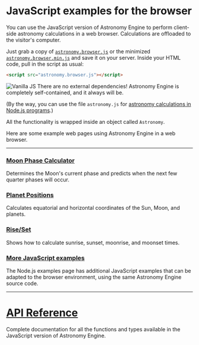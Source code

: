 # JavaScript examples for the browser
You can use the JavaScript version of Astronomy Engine
to perform client-side astronomy calculations in a web browser.
Calculations are offloaded to the visitor's computer.

Just grab a copy of 
[`astronomy.browser.js`](../../source/js/astronomy.browser.js)
or the minimized [`astronomy.browser.min.js`](../../source/js/astronomy.browser.min.js)
and save it on your server. Inside your HTML code, pull in the script as usual:

```html
<script src="astronomy.browser.js"></script>
```

![Vanilla JS](../vanillajs.png) There are no external dependencies! 
Astronomy Engine is completely self-contained, and it always will be.

(By the way, you can use the file `astronomy.js` for 
[astronomy calculations in Node.js programs](../nodejs/).)

All the functionality is wrapped inside an object called `Astronomy`.

Here are some example web pages using Astronomy Engine in a web browser.

---

### [Moon Phase Calculator](moonphase.html)
Determines the Moon's current phase and
predicts when the next few quarter phases will occur.

### [Planet Positions](positions.html)
Calculates equatorial and horizontal coordinates of the Sun, Moon, and planets.

### [Rise/Set](riseset.html)
Shows how to calculate sunrise, sunset, moonrise, and moonset times.

### [More JavaScript examples](../nodejs/)
The Node.js examples page has additional JavaScript examples that can be adapted to the browser environment,
using the same Astronomy Engine source code.

---

# [API Reference](../../source/js/)
Complete documentation for all the functions and types available
in the JavaScript version of Astronomy Engine.
